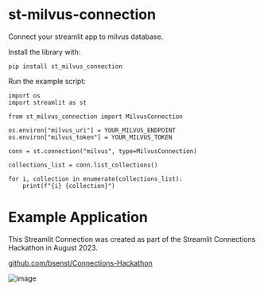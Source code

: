 # st-milvus-connection
Connect your streamlit app to milvus database.

Install the library with:
```
pip install st_milvus_connection
```

Run the example script:
```
import os
import streamlit as st

from st_milvus_connection import MilvusConnection

os.environ["milvus_uri"] = YOUR_MILVUS_ENDPOINT
os.environ["milvus_token"] = YOUR_MILVUS_TOKEN

conn = st.connection("milvus", type=MilvusConnection)

collections_list = conn.list_collections()

for i, collection in enumerate(collections_list):
    print(f"{i} {collection}")
```

# Example Application
This Streamlit Connection was created as part of the Streamlit Connections Hackathon in August 2023.

[github.com/bsenst/Connections-Hackathon](https://github.com/bsenst/Connections-Hackathon)

![image](https://github.com/bsenst/st-milvus-connection/assets/8211411/ab4d996d-d514-4655-9e1b-93379133942d)
